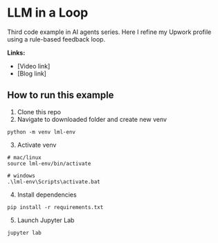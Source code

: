 #  LLM in a Loop
Third code example in AI agents series. Here I refine my Upwork profile using a rule-based feedback loop.

**Links:**
- [Video link]
- [Blog link]

## How to run this example

1. Clone this repo
2. Navigate to downloaded folder and create new venv
```
python -m venv lml-env
```
3. Activate venv
```
# mac/linux
source lml-env/bin/activate

# windows
.\lml-env\Scripts\activate.bat
```
4. Install dependencies
```
pip install -r requirements.txt
```
5. Launch Jupyter Lab
```
jupyter lab
```
